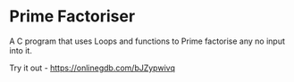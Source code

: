 # Prime Factoriser 

A C program that uses Loops and functions to Prime factorise any no input into it. 

Try it out - https://onlinegdb.com/bJZypwivq 